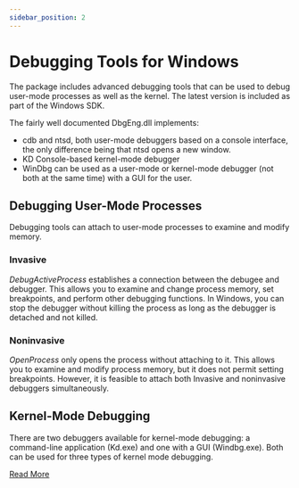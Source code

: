 ```yaml
---
sidebar_position: 2
---
```


# Debugging Tools for Windows

The package includes advanced debugging tools that can be used to debug user-mode processes as well as the kernel.
The latest version is included as part of the Windows SDK.

The fairly well documented DbgEng.dll implements:

- cdb and ntsd, both user-mode debuggers based on a console interface, the only difference being that ntsd opens a new window.
- KD Console-based kernel-mode debugger
- WinDbg can be used as a user-mode or kernel-mode debugger (not both at the same time) with a GUI for the user.

## Debugging User-Mode Processes

Debugging tools can attach to user-mode processes to examine and modify memory.

### Invasive

_DebugActiveProcess_ establishes a connection between the debugee and debugger. This allows you to examine and change process memory, set breakpoints, and perform other debugging functions. In Windows, you can stop the debugger without killing the process as long as the debugger is detached and not killed.

### Noninvasive

_OpenProcess_ only opens the process without attaching to it. This allows you to examine and modify process memory, but it does not permit setting breakpoints. However, it is feasible to attach both Invasive and noninvasive debuggers simultaneously.

## Kernel-Mode Debugging

There are two debuggers available for kernel-mode debugging: a command-line application (Kd.exe) and one with a GUI (Windbg.exe). Both can be used for three types of kernel mode debugging.

[Read More](/docs/windows/kernel/kernel_debugging.mdx)
